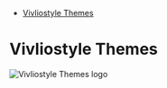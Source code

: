 <!-- START doctoc generated TOC please keep comment here to allow auto update -->
<!-- DON'T EDIT THIS SECTION, INSTEAD RE-RUN doctoc TO UPDATE -->

- [Vivliostyle Themes](#vivliostyle-themes)

<!-- END doctoc generated TOC please keep comment here to allow auto update -->

# Vivliostyle Themes

![Vivliostyle Themes logo](/assets/themes-logo.jpg)
